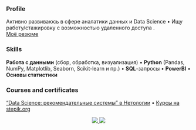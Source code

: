 ### Profile
Активно развиваюсь в сфере аналатики данных и Data Science • Ищу работу/стажировку с возможностью удаленного доступа . \
<a href="https://myresume.ru/resume/mRqOHLXLICR"/>Моё резюме</a>
### Skills
**Работа с данными** (сбор, обработка, визуализация) • **Python** (Pandas, NumPy, Matplotlib, Seaborn, Scikit-learn и пр.) • **SQL**-запросы • **PowerBI** • **Основы статистики**
### Courses and certificates
<a href="https://github.com/iaidarf/Certificates/blob/main/certificate_netology_DS.pdf">“Data Science: рекомендательные системы” в Нетологии</a> •
<a href="https://github.com/iaidarf/Certificates">Курсы на stepik.org</a>

<div align="center"> 
  <a href="https://t.me/iaidarf"> <img src="https://img.shields.io/badge/-telegram-blue?style=for-the-badge" /> </a>
  <a href="mailto:i_a_f@mail.ru"> <img src="https://img.shields.io/badge/-email-blue?style=for-the-badge" /> </a>
 
</div>

